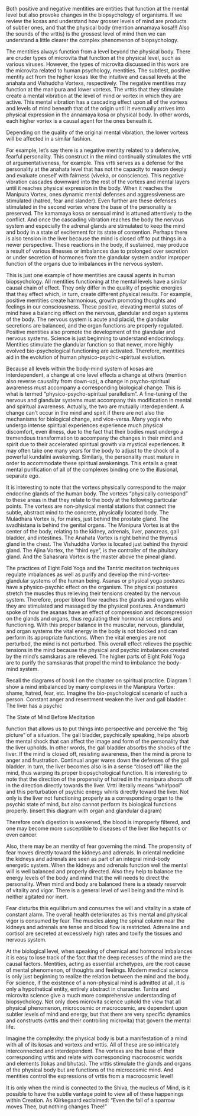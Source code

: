 

Both positive and negative mentities are entities that function at the mental level but also provoke changes in the biopsychology of organisms. If we review the kosas and understand how grosser levels of mind are products of subtler ones, and that the physical body (mention annamaya kosa!!! Also the sounds of the vrttis) is the grossest level of mind then we can understand a little clearer the complex phenomenon of biopsychology. </span></span>

The mentities always function from a level beyond the physical body. There are cruder types of microvita that function at the physical level, such as various viruses. However, the types of microvita discussed in this work are the microvita related to human psychology, mentities. The subtlest, positive mentity act from the higher kosas like the intuitive and causal levels at the anahata and Vishuddha Vortexs, respectively. The negative mentities may function at the manipura and lower vortexs. The vrttis that they stimulate create a mental vibration at the level of mind or vortex in which they are active. This mental vibration has a cascading effect upon all of the vortexs and levels of mind beneath that of the origin until it eventually arrives into physical expression in the annamaya kosa or physical body. In other words, each higher vortex is a causal agent for the ones beneath it.

Depending on the quality of the original mental vibration, the lower vortexs will be affected in a similar fashion.

For example, let’s say there is a negative mentity related to a defensive, fearful personality. This construct in the mind continually stimulates the vrtti of argumentativeness, for example. This vrtti serves as a defense for the personality at the anahata level that has not the capacity to reason deeply and evaluate oneself with fairness (viveka, or conscience). This negative vibration cascades downward into the rest of the vortexs and mental layers until it reaches physical expression in the body. When it reaches the Manipura Vortex, ones dynamic mental defenses and aggressiveness are stimulated (hatred, fear and slander). Even further are these defenses stimulated in the second vortex where the base of the personality is preserved. The kamamaya kosa or sensual mind is attuned attentively to the conflict. And once the cascading vibration reaches the body the nervous system and especially the adrenal glands are stimulated to keep the mind and body in a state of excitement for its state of contention. Perhaps there is also tension in the liver because the mind is closed off to put things in a newer perspective. These reactions in the body, if sustained, may produce a result of various illnesses or imbalances due to prolonged over secretion or under secretion of hormones from the glandular system and/or improper function of the organs due to imbalances in the nervous system.

This is just one example of how mentities are causal agents in human biopsychology. All mentities functioning at the mental levels have a similar causal chain of effect. They only differ in the quality of psychic energies that they effect which, in turn, create different physical results. For example, positive mentities create harmonious, growth promoting thoughts and feelings in our consciousness. These positive, elevating mental states of mind have a balancing effect on the nervous, glandular and organ systems of the body. The nervous system is acute and placid, the glandular secretions are balanced, and the organ functions are properly regulated. Positive mentities also promote the development of the glandular and nervous systems. Science is just beginning to understand endocrinology. Mentities stimulate the glandular function so that newer, more highly evolved bio-psychological functioning are activated. Therefore, mentities aid in the evolution of human physico-psychic-spiritual evolution.

Because all levels within the body-mind system of kosas are interdependent, a change at one level effects a change at others (mention also reverse causality from down-up), a change in psycho-spiritual awareness must accompany a corresponding biological change. This is what is termed “physico-psycho-spiritual parallelism”. A fine-tuning of the nervous and glandular systems must accompany this modification in mental and spiritual awareness. Actually, the two are mutually interdependent. A change can’t occur in the mind and spirit if there are not also the mechanisms for biological change, and vice-versa. Many yogis who undergo intense spiritual experiences experience much physical discomfort, even illness, due to the fact that their bodies must undergo a tremendous transformation to accompany the changes in their mind and spirit due to their accelerated spiritual growth via mystical experiences. It may often take one many years for the body to adjust to the shock of a powerful kundalini awakening. Similarly, the personality must mature in order to accommodate these spiritual awakenings. This entails a great mental purification of all of the complexes binding one to the illusional, separate ego.

It is interesting to note that the vortexs physically correspond to the major endocrine glands of the human body. The vortexs “physically correspond” to these areas in that they relate to the body at the following particular points. The vortexs are non-physical mental stations that connect the subtle, abstract mind to the concrete, physically located body. The Muladhara Vortex is, for males, just behind the prostate gland. The svadhistana is behind the genital organs. The Manipura Vortex is at the center of the body, relating to the kidney, adrenals, liver, pancreas, gall bladder, and intestines. The Anahata Vortex is right behind the thymus gland in the chest. The Vishuddha Vortex is located just behind the thyroid gland. The Ajina Vortex, the “third eye”, is the controller of the pituitary gland. And the Sahasrara Vortex is the master above the pineal gland.

The practices of Eight Fold Yoga and the Tantric meditation techniques regulate imbalances as well as purify and develop the mind-vortex-glandular systems of the human being. Asanas or physical yoga postures have a physico-psychic effect on the organism. The physical postures stretch the muscles thus relieving their tensions created by the nervous system. Therefore, proper blood flow reaches the glands and organs while they are stimulated and massaged by the physical postures. Anandamurti spoke of how the asanas have an effect of compression and decompression on the glands and organs, thus regulating their hormonal secretions and functioning. With this proper balance in the muscular, nervous, glandular, and organ systems the vital energy in the body is not blocked and can perform its appropriate functions. When the vital energies are not perturbed, the mind is not perturbed. This overall effect relieves the psychic tensions in the mind because the physical and psychic imbalances created by the mind’s samskaras are relieved. The higher parts of Eight Fold Yoga are to purify the samskaras that propel the mind to imbalance the body-mind system.

Recall the diagrams of book I on the chapter on spiritual practice. Diagram 1 show a mind imbalanced by many complexes in the Manipura Vortex: shame, hatred, fear, etc. Imagine the bio-psychological scenario of such a person. Constant anger and resentment weaken the liver and gall bladder. The liver has a psychic

The State of Mind Before Meditation

function that allows us to put things into perspective and perceive the “big picture” of a situation. The gall bladder, psychically speaking, helps absorb the mental shock that can affect the image and form of the personality that the liver upholds. In other words, the gall bladder absorbs the shocks of the liver. If the mind is closed off, resisting awareness, then the mind is prone to anger and frustration. Continual anger wares down the defenses of the gall bladder. In turn, the liver becomes also is in a sense “closed off” like the mind, thus warping its proper biopsychological function. It is interesting to note that the direction of the propensity of hatred in the manipura shoots off in the direction directly towards the liver. Vrtti literally means “whirlpool” and this perturbation of psychic energy whirls directly toward the liver. Not only is the liver not functioning properly as a corresponding organ to the psychic state of mind, but also cannot perform its biological functions properly. (insert this diagram with organ and glandular diagram)

Therefore one’s digestion is weakened, the blood is improperly filtered, and one may become more susceptible to diseases of the liver like hepatitis or even cancer.

Also, there may be an mentity of fear governing the mind. The propensity of fear moves directly toward the kidneys and adrenals. In oriental medicine the kidneys and adrenals are seen as part of an integral mind-body energetic system. When the kidneys and adrenals function well the mental will is well balanced and properly directed. Also they help to balance the energy levels of the body and mind that the will needs to direct the personality. When mind and body are balanced there is a steady reservoir of vitality and vigor. There is a general level of well being and the mind is neither agitated nor inert.

Fear disturbs this equilibrium and consumes the will and vitality in a state of constant alarm. The overall health deteriorates as this mental and physical vigor is consumed by fear. The muscles along the spinal column near the kidneys and adrenals are tense and blood flow is restricted. Adrenaline and cortisol are secreted at excessively high rates and toxify the tissues and nervous system.

At the biological level, when speaking of chemical and hormonal imbalances it is easy to lose track of the fact that the deep recesses of the mind are the causal factors. Mentities, acting as essential archetypes, are the root cause of mental phenomenon, of thoughts and feelings. Modern medical science is only just beginning to realize the relation between the mind and the body. For science, if the existence of a non-physical mind is admitted at all, it is only a hypothetical entity, entirely abstract in character. Tantra and microvita science give a much more comprehensive understanding of biopsychology. Not only does microvita science uphold the view that all physical phenomenon, microcosmic or macrocosmic, are dependent upon subtler levels of mind and energy, but that there are very specific dynamics and constructs (vrttis and their controlling microvita) that govern the mental life.

Imagine the complexity: the physical body is but a manifestation of a mind with all of its kosas and vortexs and vrttis. All of these are so intricately interconnected and interdependent. The vortexs are the base of their corresponding vrttis and relate with corresponding macrocosmic worlds and elements (lokas and bhutas). The vrttis stimulate the glands and organs of the physical body but are functions of the microcosmic mind. And mentities control the expressions of vrttis from a macrocosmic level!

It is only when the mind is connected to the Shiva, the nucleus of Mind, is it possible to have the subtle vantage point to view all of these happenings within Creation. As Kiirkegaard exclaimed: “Even the fall of a sparrow moves Thee, but nothing changes Thee!”

